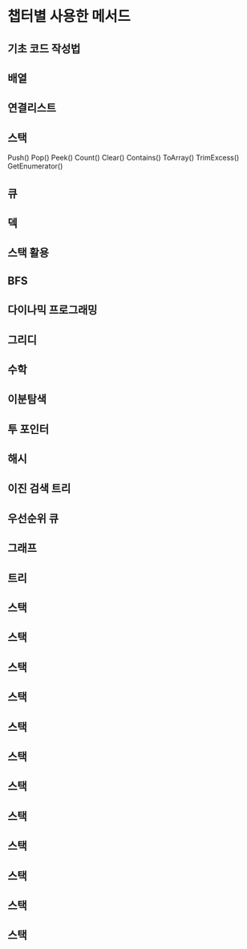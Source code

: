 # 챕터별 사용한 메서드

## 기초 코드 작성법


## 배열


## 연결리스트


## 스택

Push()
Pop()
Peek()
Count()
Clear()
Contains()
ToArray()
TrimExcess()
GetEnumerator()

## 큐


## 덱


## 스택 활용


## BFS


## 다이나믹 프로그래밍


## 그리디


## 수학


## 이분탐색


## 투 포인터


## 해시


## 이진 검색 트리


## 우선순위 큐


## 그래프


## 트리


## 스택

## 스택

## 스택

## 스택

## 스택

## 스택

## 스택

## 스택

## 스택

## 스택

## 스택

## 스택

